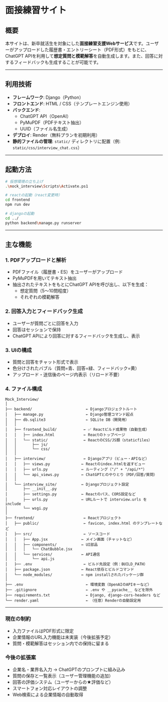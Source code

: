 # 面接練習サイト 

## 概要

本サイトは、新卒就活生を対象にした**面接練習支援Webサービス**です。ユーザーがアップロードした履歴書・エントリーシート（PDF形式）をもとに、ChatGPT APIを利用して**想定質問と模範解答**を自動生成します。また、回答に対するフィードバックも生成することが可能です。

---

## 利用技術

- **フレームワーク**: Django（Python）
- **フロントエンド**: HTML / CSS（テンプレートエンジン使用）
- **バックエンド**:
  - ChatGPT API（OpenAI）
  - PyMuPDF（PDFテキスト抽出）
  - UUID（ファイル名生成）
- **デプロイ**: Render（無料プランを初期利用）
- **静的ファイルの管理**: `static/` ディレクトリに配置（例: `static/css/interview_chat.css`）

---

## 起動方法
```bash
# 仮想環境の立ち上げ
.\mock_interview\Scripts\Activate.ps1  

# reactの起動（react変更時）
cd frontend
npm run dev

# djangoの起動
cd ../
python backend\manage.py runserver

```

---

## 主な機能

### 1. PDFアップロードと解析

- PDFファイル（履歴書・ES）をユーザーがアップロード
- PyMuPDFを用いてテキスト抽出
- 抽出されたテキストをもとにChatGPT APIを呼び出し、以下を生成：
  - 想定質問（5〜10問程度）
  - それぞれの模範解答

### 2. 回答入力とフィードバック生成

- ユーザーが質問ごとに回答を入力
- 回答はセッションで保持
- ChatGPT APIにより回答に対するフィードバックを生成し、表示

### 3. UIの構成

- 質問と回答をチャット形式で表示
- 色分けされたバブル（質問=青、回答=緑、フィードバック=黄）
- アップロード・送信後のページ内表示（リロード不要）

### 4. ファイル構成

```plaintext
Mock_Interview/
│
├── backend/                        ← Djangoプロジェクトルート
│   ├── manage.py                   ← Django管理コマンド起点
│   ├── db.sqlite3                  ← SQLite DB（開発用）
│   │
│   ├── frontend_build/            ← ✅ Reactビルド成果物（自動生成）
│   │   ├── index.html             ← Reactのトップページ
│   │   └── static/                ← ReactのCSS/JS類（staticfiles）
│   │       ├── js/
│   │       └── css/
│   │
│   ├── interview/                 ← Djangoアプリ（ビュー・APIなど）
│   │   ├── views.py              ← Reactのindex.htmlを返すビュー
│   │   ├── urls.py               ← ルーティング（"/" + "/api/*"）
│   │   └── api_views.py          ← ChatGPTとのやりとり（PDF/回答/質問）
│   │
│   └── interview_site/           ← Djangoプロジェクト設定
│       ├── __init__.py
│       ├── settings.py           ← Reactのパス、CORS設定など
│       ├── urls.py               ← URLルートで interview.urls を include
│       └── wsgi.py
│
├── frontend/                      ← Reactプロジェクト
│   ├── public/                    ← favicon, index.html のテンプレートなど
│   ├── src/                       ← ソースコード
│   │   ├── App.jsx               ← メイン画面（チャットなど）
│   │   ├── components/           ← UI部品
│   │   │   └── ChatBubble.jsx
│   │   └── services/             ← API通信
│   │       └── api.js
│   ├── .env                       ← ビルド先設定（例：BUILD_PATH）
│   ├── package.json              ← React依存とビルドコマンド
│   └── node_modules/             ← npm installされたパッケージ群
│
├── .env                            ← 環境変数（OpenAIのAPIキーなど）
├── .gitignore                      ← .env や __pycache__ などを除外
├── requirements.txt                ← Django, django-cors-headers など
└── render.yaml                     ← （任意）Renderの自動設定用

```

---

### 現在の制約
- 入力ファイルはPDF形式に限定
- 企業情報のURL入力機能は未実装（今後拡張予定）
- 質問・模範解答はセッション内での保持に留まる


### 今後の拡張案
- 企業名・業界名入力 → ChatGPTのプロンプトに組み込み
- 質問の保存と一覧表示（ユーザー管理機能の追加）
- 回答の評価システム（ユーザーからの★評価など）
- スマートフォン対応レイアウトの調整
- Web検索による企業情報の自動取得



